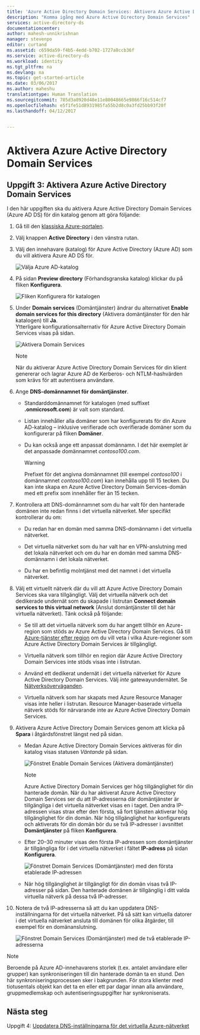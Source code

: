 ```yaml
---
title: 'Azure Active Directory Domain Services: Aktivera Azure Active Directory Domain Services | Microsoft Docs'
description: "Komma igång med Azure Active Directory Domain Services"
services: active-directory-ds
documentationcenter: 
author: mahesh-unnikrishnan
manager: stevenpo
editor: curtand
ms.assetid: c659da59-f4b5-4edd-b702-1727a8ccb36f
ms.service: active-directory-ds
ms.workload: identity
ms.tgt_pltfrm: na
ms.devlang: na
ms.topic: get-started-article
ms.date: 03/06/2017
ms.author: maheshu
translationtype: Human Translation
ms.sourcegitcommit: 785d3a8920d48e11e80048665e9866f16c514cf7
ms.openlocfilehash: e5f1fe51d8931985fa55b2d8c0a3fd25bb93f20f
ms.lasthandoff: 04/12/2017


---
```

# <a name="enable-azure-active-directory-domain-services"></a>Aktivera Azure Active Directory Domain Services
## <a name="task-3-enable-azure-active-directory-domain-services"></a>Uppgift 3: Aktivera Azure Active Directory Domain Services
I den här uppgiften ska du aktivera Azure Active Directory Domain Services (Azure AD DS) för din katalog genom att göra följande:

1. Gå till den [klassiska Azure-portalen](https://manage.windowsazure.com).
2. Välj knappen **Active Directory** i den vänstra rutan.
3. Välj den innehavare (katalog) för Azure Active Directory (Azure AD) som du vill aktivera Azure AD DS för.

    ![Välja Azure AD-katalog](./media/active-directory-domain-services-getting-started/select-aad-directory.png)
4. På sidan **Preview directory** (Förhandsgranska katalog) klickar du på fliken **Konfigurera**.

    ![Fliken Konfigurera för katalogen](./media/active-directory-domain-services-getting-started/configure-tab.png)
5. Under **Domain services** (Domäntjänster) ändrar du alternativet **Enable domain services for this directory** (Aktivera domäntjänster för den här katalogen) till **Ja**.  
    Ytterligare konfigurationsalternativ för Azure Active Directory Domain Services visas på sidan.

    ![Aktivera Domain Services](./media/active-directory-domain-services-getting-started/enable-domain-services.png)

   > [!NOTE]
   > När du aktiverar Azure Active Directory Domain Services för din klient genererar och lagrar Azure AD de Kerberos- och NTLM-hashvärden som krävs för att autentisera användare.
   >
   >
6. Ange **DNS-domännamnet för domäntjänster**.

   * Standarddomännamnet för katalogen (med suffixet **.onmicrosoft.com**) är valt som standard.

   * Listan innehåller alla domäner som har konfigurerats för din Azure AD-katalog – inklusive verifierade och overifierade domäner som du konfigurerar på fliken **Domäner**.

   * Du kan också ange ett anpassat domännamn. I det här exemplet är det anpassade domännamnet *contoso100.com*.

     > [!WARNING]
     > Prefixet för det angivna domännamnet (till exempel *contoso100* i domännamnet *contoso100.com*) kan innehålla upp till 15 tecken. Du kan inte skapa en Azure Active Directory Domain Services-domän med ett prefix som innehåller fler än 15 tecken.
     >
     >
7. Kontrollera att DNS-domännamnet som du har valt för den hanterade domänen inte redan finns i det virtuella nätverket. Mer specifikt kontrollerar du om:

   * Du redan har en domän med samma DNS-domännamn i det virtuella nätverket.

   * Det virtuella nätverket som du har valt har en VPN-anslutning med det lokala nätverket och om du har en domän med samma DNS-domännamn i det lokala nätverket.

   * Du har en befintlig molntjänst med det namnet i det virtuella nätverket.
8. Välj ett virtuellt nätverk där du vill att Azure Active Directory Domain Services ska vara tillgängligt. Välj det virtuella nätverk och det dedikerade undernät som du skapade i listrutan **Connect domain services to this virtual network** (Anslut domäntjänster till det här virtuella nätverket). Tänk också på följande:

   * Se till att det virtuella nätverk som du har angett tillhör en Azure-region som stöds av Azure Active Directory Domain Services. Gå till [Azure-tjänster efter region](https://azure.microsoft.com/regions/#services/) om du vill veta i vilka Azure-regioner som Azure Active Directory Domain Services är tillgängligt.

   * Virtuella nätverk som tillhör en region där Azure Active Directory Domain Services inte stöds visas inte i listrutan.

   * Använd ett dedikerat undernät i det virtuella nätverket för Azure Active Directory Domain Services. Välj *inte* gatewayundernätet. Se [Nätverksöverväganden](active-directory-ds-networking.md).

   * Virtuella nätverk som har skapats med Azure Resource Manager visas inte heller i listrutan. Resource Manager-baserade virtuella nätverk stöds för närvarande inte av Azure Active Directory Domain Services.
9. Aktivera Azure Active Directory Domain Services genom att klicka på **Spara** i åtgärdsfönstret längst ned på sidan. 
    * Medan Azure Active Directory Domain Services aktiveras för din katalog visas statusen *Väntande* på sidan.

        ![Fönstret Enable Domain Services (Aktivera domäntjänster)](./media/active-directory-domain-services-getting-started/enable-domain-services-pendingstate.png)

        > [!NOTE]
        > Azure Active Directory Domain Services ger hög tillgänglighet för din hanterade domän. När du har aktiverat Azure Active Directory Domain Services ser du att IP-adresserna där domäntjänster är tillgängliga i det virtuella nätverket visas en i taget. Den andra IP-adressen visas strax efter den första, så fort tjänsten aktiverar hög tillgänglighet för din domän. När hög tillgänglighet har konfigurerats och aktiverats för din domän bör du se två IP-adresser i avsnittet **Domäntjänster** på fliken **Konfigurera**.
        >
        >
    * Efter 20–30 minuter visas den första IP-adressen som domäntjänster är tillgängliga för i det virtuella nätverket i fältet **IP-adress** på sidan **Konfigurera**.

        ![Fönstret Domain Services (Domäntjänster) med den första etablerade IP-adressen](./media/active-directory-domain-services-getting-started/domain-services-enabled-firstdc-available.png)
    * När hög tillgänglighet är tillgängligt för din domän visas två IP-adresser på sidan. Den hanterade domänen är tillgänglig i ditt valda virtuella nätverk på dessa två IP-adresser. 
    
10. Notera de två IP-adresserna så att du kan uppdatera DNS-inställningarna för det virtuella nätverket. På så sätt kan virtuella datorer i det virtuella nätverket ansluta till domänen för olika åtgärder, till exempel för en domänanslutning.

    ![Fönstret Domain Services (Domäntjänster) med de två etablerade IP-adresserna](./media/active-directory-domain-services-getting-started/domain-services-enabled-bothdcs-available.png)

> [!NOTE]
> Beroende på Azure AD-innehavarens storlek (t.ex. antalet användare eller grupper) kan synkroniseringen till din hanterade domän ta en stund. Den här synkroniseringsprocessen sker i bakgrunden. För stora klienter med tiotusentals objekt kan det ta en eller ett par dagar innan alla användare, gruppmedlemskap och autentiseringsuppgifter har synkroniserats.
>
>

## <a name="next-steps"></a>Nästa steg
Uppgift 4: [Uppdatera DNS-inställningarna för det virtuella Azure-nätverket](active-directory-ds-getting-started-dns.md)

